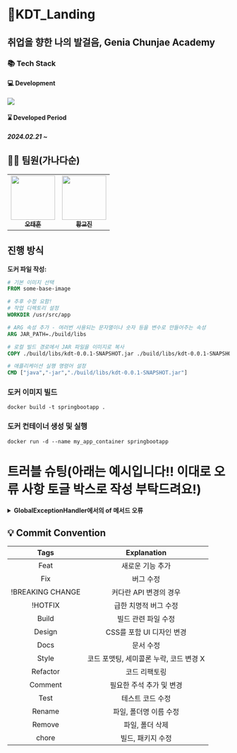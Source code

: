 # 🏫KDT_Landing
## 취업을 향한 나의 발걸음, Genia Chunjae Academy
### 📚 Tech Stack
#### 💻 Development
<img src="https://skillicons.dev/icons?i=java,spring,mysql,html,css,js,docker& perline="/>

#### ⌛ Developed Period
##### 2024.02.21 ~

## 🧑‍🦲 팀원(가나다순)

<table>
  <tbody>
    <tr>
      <td align="center"><a href="https://github.com/RosieOh"><img src="https://github.com/SP0F0/.github/assets/62829894/89996fac-c626-44e8-ba10-3dcc17252079" width="100px;" alt=""/><br /><sub><b>오태훈</b></sub></a><br /></td>
      <td align="center"><a href="https://github.com/sendjin5"><img src="https://github.com/ECO-TVY/.github/assets/104690434/69313dae-3288-47d1-aec3-f5314eb32fa3" width="100px;" alt=""/><br /><sub><b>황교진</b></sub></a><br /></td>
    </tr>
  </tbody>
</table>

## 진행 방식

**도커 파일 작성:**
```dockerfile
# 기본 이미지 선택
FROM some-base-image

# 추후 수정 요함!
# 작업 디렉토리 설정
WORKDIR /usr/src/app

# ARG 속성 추가 - 여러번 사용되는 문자열이나 숫자 등을 변수로 만들어주는 속성
ARG JAR_PATH=./build/libs

# 로컬 빌드 경로에서 JAR 파일을 이미지로 복사
COPY ./build/libs/kdt-0.0.1-SNAPSHOT.jar ./build/libs/kdt-0.0.1-SNAPSHOT.jar

# 애플리케이션 실행 명령어 설정
CMD ["java","-jar","./build/libs/kdt-0.0.1-SNAPSHOT.jar"]
```

### 도커 이미지 빌드
```
docker build -t springbootapp .
```

### 도커 컨테이너 생성 및 실행
```
docker run -d --name my_app_container springbootapp
```


# 트러블 슈팅(아래는 예시입니다!! 이대로 오류 사항 토글 박스로 작성 부탁드려요!)

<details>
 <summary><b>GlobalExceptionHandler에서의 of 메서드 오류</b></summary>

>  ErrorResponse 클래스에 of 메서드가 없어서 해당 오류가 발생
- GlobalExceptionHandler에서 ErrorResponse 호출 시 미 호출로 인한 해당 오류가 발생

## 원인이 뭘까? 🧐
> import com.dalbang.global.error.*; <- 이게 아닌 import org.springframework.web.ErrorResponse; 자체 내장 클래스로 지정되어서 호출이 되지 않았음

## 어떻게 해결하나요? 🧐
> import의 경로 수정
- import com.dalbang.global.error.*; 로 수정
</details>

## 💡 Commit Convention

|       Tags       |               Explanation               |
| :--------------: | :-------------------------------------: |
|       Feat       |            새로운 기능 추가             |
|       Fix        |                버그 수정                |
| !BREAKING CHANGE |         커다란 API 변경의 경우          |
|     !HOTFIX      |          급한 치명적 버그 수정          |
|      Build       |           빌드 관련 파일 수정           |
|      Design      |        CSS를 포함 UI 디자인 변경        |
|       Docs       |                문서 수정                |
|      Style       | 코드 포맷팅, 세미콜론 누락, 코드 변경 X |
|     Refactor     |              코드 리팩토링              |
|     Comment      |        필요한 주석 추가 및 변경         |
|       Test       |            테스트 코드 수정             |
|      Rename      |         파일, 폴더명 이름 수정          |
|      Remove      |             파일, 폴더 삭제             |
|      chore       |            빌드, 패키지 수정            |

